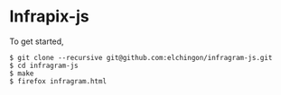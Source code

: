 # Infrapix-js

To get started,

    $ git clone --recursive git@github.com:elchingon/infragram-js.git
    $ cd infragram-js
    $ make
    $ firefox infragram.html
